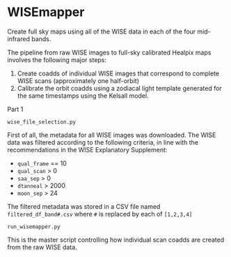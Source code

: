 # WISEmapper

Create full sky maps using all of the WISE data in each of the four mid-infrared bands.

The pipeline from raw WISE images to full-sky calibrated Healpix maps involves the following major steps:

1. Create coadds of individual WISE images that correspond to complete WISE scans (approximately one half-orbit)
2. Calibrate the orbit coadds using a zodiacal light template generated for the same timestamps using the Kelsall model.


Part 1

`wise_file_selection.py`

First of all, the metadata for all WISE images was downloaded. The WISE data was filtered according to the following criteria, in line with the recommendations in the WISE Explanatory Supplement:

- `qual_frame` == 10
- `qual_scan` > 0
- `saa_sep` > 0
- `dtanneal` > 2000
- `moon_sep` > 24

The filtered metadata was stored in a CSV file named `filtered_df_band#.csv` where `#` is replaced by each of `[1,2,3,4]`

`run_wisemapper.py`

This is the master script controlling how individual scan coadds are created from the raw WISE data.

